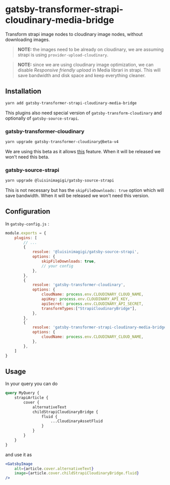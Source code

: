 # gatsby-transformer-strapi-cloudinary-media-bridge

Transform strapi image nodes to cloudinary image nodes, without downloading images.

> __NOTE:__ the images need to be already on cloudinary, we are assuming strapi is using `provider-upload-cloudinary`.

> __NOTE:__ since we are using cloudinary image optimization, we can disable _Responsive friendly upload_ in Media librari in strapi. This will save bandwidth and disk space and keep everything cleaner.

## Installation

```sh
yarn add gatsby-transformer-strapi-cloudinary-media-bridge
```

This plugins also need special version of `gatsby-transform-cloudinary` and optionally of `gatsby-source-strapi`.


### gatsby-transformer-cloudinary


```sh
yarn upgrade gatsby-transformer-cloudinary@beta-v4
```

We are using this beta as it allows [this](https://github.com/cloudinary-devs/gatsby-transformer-cloudinary/pull/163#issuecomment-1163043360) feature.
When it will be released we won't need this beta.


### gatsby-source-strapi

```sh
yarn upgrade @luisinimagigi/gatsby-source-strapi
```

This is not necessary but has the `skipFileDownloads: true` option which will save bandwidth.
When it will be released we won't need this version.


## Configuration

In `gatsby-config.js` :


```js
module.exports = {
	plugins: [
		// ...
		{
			resolve: '@luisinimagigi/gatsby-source-strapi',
			options: {
				skipFileDownloads: true,
				// your config
			},
		},
		{
			resolve: 'gatsby-transformer-cloudinary',
			options: {
				cloudName: process.env.CLOUDINARY_CLOUD_NAME,
				apiKey: process.env.CLOUDINARY_API_KEY,
				apiSecret: process.env.CLOUDINARY_API_SECRET,
				transformTypes:["StrapiCloudinaryBridge"],
			},
		},
		{
			resolve: 'gatsby-transformer-strapi-cloudinary-media-bridge',
			options: {
				cloudName: process.env.CLOUDINARY_CLOUD_NAME,
			},
		},
	]
}
```

## Usage

In your query you can do

```graphql
query MyQuery {
	strapiArticle {
		cover {
			alternativeText
			childStrapiCloudinaryBridge {
				fluid {
					...CloudinaryAssetFluid
				}
			}
		}
	}
}
```

and use it as

```jsx
<GatsbyImage
	alt={article.cover.alternativeText}
	image={article.cover.childStrapiCloudinaryBridge.fluid}
/>
```
